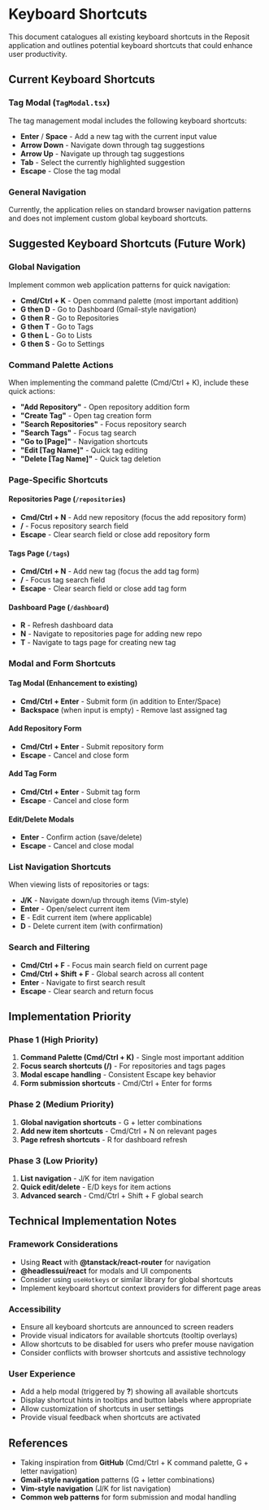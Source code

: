 # Keyboard Shortcuts

This document catalogues all existing keyboard shortcuts in the Reposit application and outlines potential keyboard shortcuts that could enhance user productivity.

## Current Keyboard Shortcuts

### Tag Modal (`TagModal.tsx`)
The tag management modal includes the following keyboard shortcuts:

- **Enter** / **Space** - Add a new tag with the current input value
- **Arrow Down** - Navigate down through tag suggestions
- **Arrow Up** - Navigate up through tag suggestions  
- **Tab** - Select the currently highlighted suggestion
- **Escape** - Close the tag modal

### General Navigation
Currently, the application relies on standard browser navigation patterns and does not implement custom global keyboard shortcuts.

## Suggested Keyboard Shortcuts (Future Work)

### Global Navigation
Implement common web application patterns for quick navigation:

- **Cmd/Ctrl + K** - Open command palette (most important addition)
- **G then D** - Go to Dashboard (Gmail-style navigation)
- **G then R** - Go to Repositories
- **G then T** - Go to Tags
- **G then L** - Go to Lists
- **G then S** - Go to Settings

### Command Palette Actions
When implementing the command palette (Cmd/Ctrl + K), include these quick actions:

- **"Add Repository"** - Open repository addition form
- **"Create Tag"** - Open tag creation form
- **"Search Repositories"** - Focus repository search
- **"Search Tags"** - Focus tag search
- **"Go to [Page]"** - Navigation shortcuts
- **"Edit [Tag Name]"** - Quick tag editing
- **"Delete [Tag Name]"** - Quick tag deletion

### Page-Specific Shortcuts

#### Repositories Page (`/repositories`)
- **Cmd/Ctrl + N** - Add new repository (focus the add repository form)
- **/** - Focus repository search field
- **Escape** - Clear search field or close add repository form

#### Tags Page (`/tags`) 
- **Cmd/Ctrl + N** - Add new tag (focus the add tag form)
- **/** - Focus tag search field
- **Escape** - Clear search field or close add tag form

#### Dashboard Page (`/dashboard`)
- **R** - Refresh dashboard data
- **N** - Navigate to repositories page for adding new repo
- **T** - Navigate to tags page for creating new tag

### Modal and Form Shortcuts

#### Tag Modal (Enhancement to existing)
- **Cmd/Ctrl + Enter** - Submit form (in addition to Enter/Space)
- **Backspace** (when input is empty) - Remove last assigned tag

#### Add Repository Form
- **Cmd/Ctrl + Enter** - Submit repository form
- **Escape** - Cancel and close form

#### Add Tag Form  
- **Cmd/Ctrl + Enter** - Submit tag form
- **Escape** - Cancel and close form

#### Edit/Delete Modals
- **Enter** - Confirm action (save/delete)
- **Escape** - Cancel and close modal

### List Navigation Shortcuts
When viewing lists of repositories or tags:

- **J/K** - Navigate down/up through items (Vim-style)
- **Enter** - Open/select current item
- **E** - Edit current item (where applicable)
- **D** - Delete current item (with confirmation)

### Search and Filtering
- **Cmd/Ctrl + F** - Focus main search field on current page
- **Cmd/Ctrl + Shift + F** - Global search across all content
- **Enter** - Navigate to first search result
- **Escape** - Clear search and return focus

## Implementation Priority

### Phase 1 (High Priority)
1. **Command Palette (Cmd/Ctrl + K)** - Single most important addition
2. **Focus search shortcuts (/)** - For repositories and tags pages
3. **Modal escape handling** - Consistent Escape key behavior
4. **Form submission shortcuts** - Cmd/Ctrl + Enter for forms

### Phase 2 (Medium Priority)  
1. **Global navigation shortcuts** - G + letter combinations
2. **Add new item shortcuts** - Cmd/Ctrl + N on relevant pages
3. **Page refresh shortcuts** - R for dashboard refresh

### Phase 3 (Low Priority)
1. **List navigation** - J/K for item navigation
2. **Quick edit/delete** - E/D keys for item actions
3. **Advanced search** - Cmd/Ctrl + Shift + F global search

## Technical Implementation Notes

### Framework Considerations
- Using **React** with **@tanstack/react-router** for navigation
- **@headlessui/react** for modals and UI components
- Consider using `useHotkeys` or similar library for global shortcuts
- Implement keyboard shortcut context providers for different page areas

### Accessibility
- Ensure all keyboard shortcuts are announced to screen readers
- Provide visual indicators for available shortcuts (tooltip overlays)
- Allow shortcuts to be disabled for users who prefer mouse navigation
- Consider conflicts with browser shortcuts and assistive technology

### User Experience
- Add a help modal (triggered by **?**) showing all available shortcuts
- Display shortcut hints in tooltips and button labels where appropriate
- Allow customization of shortcuts in user settings
- Provide visual feedback when shortcuts are activated

## References
- Taking inspiration from **GitHub** (Cmd/Ctrl + K command palette, G + letter navigation)
- **Gmail-style navigation** patterns (G + letter combinations)
- **Vim-style navigation** (J/K for list navigation)
- **Common web patterns** for form submission and modal handling